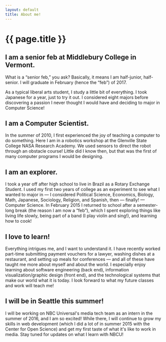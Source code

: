```yaml
---
layout: default
title: About me!
---
```


# {{ page.title }}

## I am a senior feb at Middlebury College in Vermont.

What is a “senior feb,” you ask? Basically, it means I am half-junior,
half-senior. I will graduate in February (hence the “feb”) of 2017.

As a typical liberal arts student, I study a little bit of everything. I took
Japanese for a year, just to try it out. I considered eight majors before
discovering a passion I never thought I would have and deciding to major in
Computer Science!

## I am a Computer Scientist.

In the summer of 2010, I first experienced the joy of teaching a computer to do
something. Here I am in a robotics workshop at the Glenville State College NASA
Research Academy. We used sensors to direct the robot through an obstacle
course! Little did I know then, but that was the first of many computer
programs I would be designing.

## I am an explorer.

I took a year off after high school to live in Brazil as a Rotary Exchange
Student. I used my first two years of college as an experiment to see what I
wanted to major in — I considered Political Science, Economics, Biology, Math,
Japanese, Sociology, Religion, and Spanish, then — finally! — Computer Science.
In February 2015 I returned to school after a semester-long break (the reason I
am now a “feb”), which I spent exploring things like living life slowly, being
part of a band (I play violin and sing!), and learning how to cook!

## I love to learn!

Everything intrigues me, and I want to understand it. I have recently worked
part-time submitting payment vouchers for a lawyer, washing dishes at a
restaurant, and setting up meals for conferences — and all of these have taught
me more about myself and about the world. I especially enjoy learning about software engineering (back end), information visualization/graphic design
(front end), and the technological systems that make our world what it is today.
I look forward to what my future classes and work will teach me!

## I will be in Seattle this summer!

I will be working on NBC Universal's media tech team as an intern in the summer
of 2016, and I am so excited! While there, I will continue to grow my skills
in web development (which I did a lot of in summer 2015 with the Center for
Open Science) and get my first taste of what it's like to work in media. Stay
tuned for updates on what I learn with NBCU!
